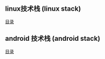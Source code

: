 

## linux技术栈 (linux stack)

[目录](./linux/SUMMARY.md)

## android 技术栈 (android stack)

[目录](./android/SUMMARY.md)

